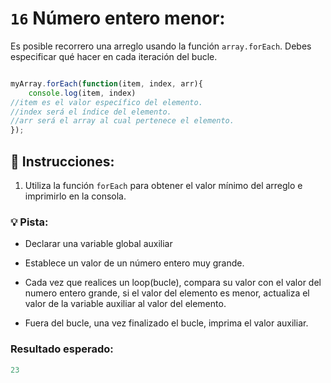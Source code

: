 # `16` Número entero menor:

Es posible recorrero una arreglo usando la función `array.forEach`. Debes especificar qué hacer en cada iteración del bucle.
```js

myArray.forEach(function(item, index, arr){
	console.log(item, index)
//item es el valor específico del elemento.
//index será el índice del elemento.
//arr será el array al cual pertenece el elemento.
});


```
## 📝 Instrucciones:

1. Utiliza la función `forEach` para obtener el valor mínimo del arreglo e imprimirlo en la consola.

### 💡 Pista:

- Declarar una variable global auxiliar

- Establece un valor de un número entero muy grande.

- Cada vez que realices un loop(bucle), compara su valor con el valor del numero entero grande, si el valor del elemento es menor, actualiza el valor de la variable auxiliar al valor del elemento.

- Fuera del bucle, una vez finalizado el bucle, imprima el valor auxiliar.

### Resultado esperado:
```js
23
```
